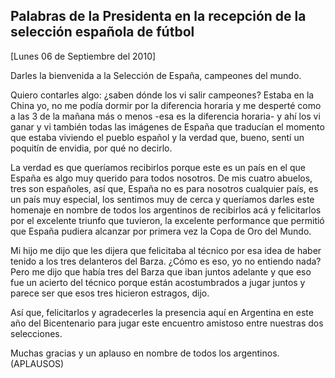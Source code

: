 Palabras de la Presidenta en la recepción de la selección española de fútbol
----------------------------------------------------------------------------

[Lunes 06 de Septiembre del 2010]

Darles la bienvenida a la Selección de España, campeones del mundo.

Quiero contarles algo: ¿saben dónde los vi salir campeones? Estaba en la
China yo, no me podía dormir por la diferencia horaria y me desperté
como a las 3 de la mañana más o menos -esa es la diferencia horaria- y
ahí los vi ganar y vi también todas las imágenes de España que traducían
el momento que estaba viviendo el pueblo español y la verdad que, bueno,
sentí un poquitín de envidia, por qué no decirlo.

La verdad es que queríamos recibirlos porque este es un país en el que
España es algo muy querido para todos nosotros. De mis cuatro abuelos,
tres son españoles, así que, España no es para nosotros cualquier país,
es un país muy especial, los sentimos muy de cerca y queríamos darles
este homenaje en nombre de todos los argentinos de recibirlos acá y
felicitarlos por el excelente triunfo que tuvieron, la excelente
performance que permitió que España pudiera alcanzar por primera vez la
Copa de Oro del Mundo.

Mi hijo me dijo que les dijera que felicitaba al técnico por esa idea de
haber tenido a los tres delanteros del Barza. ¿Cómo es eso, yo no
entiendo nada? Pero me dijo que había tres del Barza que iban juntos
adelante y que eso fue un acierto del técnico porque están acostumbrados
a jugar juntos y parece ser que esos tres hicieron estragos, dijo.

Así que, felicitarlos y agradecerles la presencia aquí en Argentina en
este año del Bicentenario para jugar este encuentro amistoso entre
nuestras dos selecciones.

Muchas gracias y un aplauso en nombre de todos los argentinos.
(APLAUSOS)
